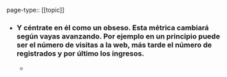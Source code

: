 page-type:: [[topic]]
- ### Y céntrate en él como un obseso. Esta métrica cambiará según vayas avanzando. Por ejemplo en un principio puede ser el número de visitas a la web, más tarde el número de registrados y por último los ingresos.
  - 


